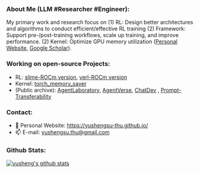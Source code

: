 ### About Me (LLM #Researcher #Engineer):
My primary work and research focus on 
(1) RL: Design better architectures and algorithms to conduct efficient/effective RL training
(2) Framework: Support pre-/post-training workflows, scale up training, and improve performance. 
(2) Kernel: Optimize GPU memory utilization
([Personal Website](https://yushengsu-thu.github.io), [Google Scholar](https://scholar.google.com/citations?user=xwy6Va4AAAAJ)). 

### Working on open-source Projects: 
* RL: [slime-ROCm version](https://github.com/yushengsu-thu/slime), [verl-ROCm version](https://github.com/yushengsu-thu/verl)
* Kernel: [torch_memory_saver](https://github.com/fzyzcjy/torch_memory_saver)
* (Public archive): [AgentLaboratory](https://github.com/SamuelSchmidgall/AgentLaboratory), [AgentVerse](https://github.com/OpenBMB/AgentVerse), [ChatDev](https://github.com/OpenBMB/ChatDev) <!--([BMTools](https://github.com/OpenBMB/BMTools))-->, [Prompt-Transferability](https://github.com/thunlp/Prompt-Transferability)

<!-- Framework: [Prompt-Transferability](https://github.com/thunlp/Prompt-Transferability) -->

### Contact:
* 💬 Personal Website: https://yushengsu-thu.github.io/
* 📫 E-mail: yushengsu.thu@gmail.com


### Github Stats:
[![yusheng's github stats](https://github-readme-stats.vercel.app/api?username=yushengsu-thu&hide=stars&show=include_all_commits,count_private,prs_merged_percentage&rank_icon=github)](https://github.com/yushengsu-thu/)


<!--
[![yusheng's github stats](https://github-readme-stats.vercel.app/api?username=yushengsu-thu&show_icons=true&count-private=true)](https://github.com/yushengsu-thu/)
-->



<!--| <img align="center" src="https://github-readme-stats.vercel.app/api?username=yushengsu-thu
&layout=compact&count_private=true&show_icons=true&hide_border=true&bg_color=30,e96443,904e95&title_color=fff&text_color=fff" height="200"> | <img align="center" src="https://github-readme-stats.vercel.app/api/top-langs/?username=yushengsu-thu
&layout=compact&theme=radical&hide_border=true&hide=Jupyter%20Notebook&bg_color=30,e96443,904e95&title_color=fff&text_color=fff" height="200"> |
|---------|-------|-->


<!--
More Tortioal:  https://medium.com/starbugs/%E5%A6%82%E4%BD%95%E5%BB%BA%E7%AB%8B%E7%8D%A8%E4%B8%80%E7%84%A1%E4%BA%8C%E7%9A%84-github-profile-%E8%88%87%E4%B8%89%E5%80%8B%E5%BE%88%E9%85%B7%E7%9A%84%E8%A8%AD%E8%A8%88%E5%8F%8A%E6%87%89%E7%94%A8-ef1cbb4b42c1
-->

<!--
**yushengsu-thu/yushengsu-thu** is a ✨ _special_ ✨ repository because its `README.md` (this file) appears on your GitHub profile.

Here are some ideas to get you started:

- 🔭 I’m currently working on ...
- 🌱 I’m currently learning ...
- 👯 I’m looking to collaborate on ...
- 🤔 I’m looking for help with ...
- 💬 Ask me about ...
- 📫 How to reach me: ...
- 😄 Pronouns: ...
- ⚡ Fun fact: ...
-->
